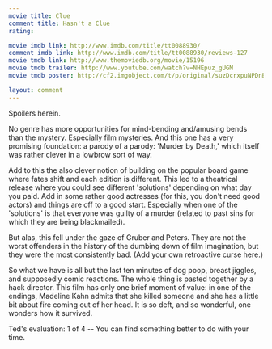 ```yaml
---
movie title: Clue
comment title: Hasn't a Clue
rating: 

movie imdb link: http://www.imdb.com/title/tt0088930/
comment imdb link: http://www.imdb.com/title/tt0088930/reviews-127
movie tmdb link: http://www.themoviedb.org/movie/15196
movie tmdb trailer: http://www.youtube.com/watch?v=NHEpuz_gUGM
movie tmdb poster: http://cf2.imgobject.com/t/p/original/suzDcrxpuNPDnBwOOy8vBLsygwp.jpg

layout: comment
---
```


Spoilers herein.

No genre has more opportunities for mind-bending and/amusing bends than the mystery. Especially film mysteries. And this one has a very promising foundation: a parody of a parody: 'Murder by Death,' which itself was rather clever in a lowbrow sort of way.

Add to this the also clever notion of building on the popular board game where fates shift and each edition is different. This led to a theatrical release where you could see different 'solutions' depending on what day you paid. Add in some rather good actresses (for this, you don't need good actors) and things are off to a good start. Especially when one of the 'solutions' is that everyone was guilty of a murder (related to past sins for which they are being blackmailed).

But alas, this fell under the gaze of Gruber and Peters. They are not the worst offenders in the history of the dumbing down of film imagination, but they were the most consistently bad. (Add your own retroactive curse here.)

So what we have is all but the last ten minutes of dog poop, breast jiggles, and supposedly comic reactions. The whole thing is pasted together by a hack director. This film has only one brief moment of value: in one of the endings, Madeline Kahn admits that she killed someone and she has a little bit about fire coming out of her head. It is so deft, and so wonderful, one wonders how it survived.

Ted's evaluation: 1 of 4 -- You can find something better to do with your time.
